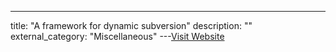 ---
title: "A framework for dynamic subversion"
description: ""
external_category: "Miscellaneous"
---[Visit Website](https://calhoun.nps.edu/bitstream/handle/10945/919/03Jun_Rogers_David.pdf)

